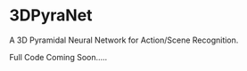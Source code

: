 # 3DPyraNet
A 3D Pyramidal Neural Network for Action/Scene Recognition.

Full Code Coming Soon..... 
